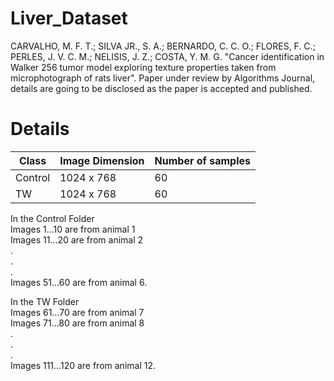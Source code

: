 # Liver_Dataset
CARVALHO, M. F. T.; SILVA JR., S. A.; BERNARDO, C. C. O.; FLORES, F. C.; PERLES, J. V. C. M.; NELISIS, J. Z.; COSTA, Y. M. G. "Cancer identification in Walker 256 tumor model exploring texture properties taken from microphotograph of rats liver". Paper under review by Algorithms Journal, details are going to be disclosed as the paper is accepted and published.
# Details
| Class | Image Dimension | Number of samples |
| ------ | ------ | ------ |
|Control| 1024 x 768| 60 |
|TW| 1024 x 768| 60 |

In the Control Folder\
Images 1...10 are from animal 1\
Images 11...20 are from animal 2\
.\
.\
.\
Images 51...60 are from animal 6.

In the TW Folder\
Images 61...70 are from animal 7\
Images 71...80 are from animal 8\
.\
.\
.\
Images 111...120 are from animal 12.
